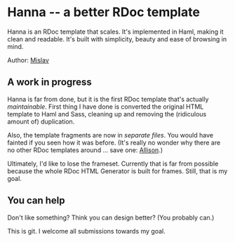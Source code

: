 # Hanna -- a better RDoc template

Hanna is an RDoc template that scales. It's implemented in Haml, making it
clean and readable. It's built with simplicity, beauty and ease of browsing in
mind.

Author: [Mislav][]

## A work in progress

Hanna is far from done, but it is the first RDoc template that's actually
_maintainable_.  First thing I have done is converted the original HTML
template to Haml and Sass, cleaning up and removing the (ridiculous amount of)
duplication.

Also, the template fragments are now in _separate files_. You would have
fainted if you seen how it was before. (It's really no wonder why there are no
other RDoc templates around ... save one: [Allison][].)

Ultimately, I'd like to lose the frameset. Currently that is far from possible
because the whole RDoc HTML Generator is built for frames. Still, that is my
goal.

## You can help

Don't like something? Think you can design better? (You probably can.)

This is git. I welcome all submissions towards my goal.


[Mislav]: http://mislav.caboo.se/ "Mislav Marohnić"
[Allison]: http://blog.evanweaver.com/files/doc/fauna/allison/ "A modern, pretty RDoc template"
